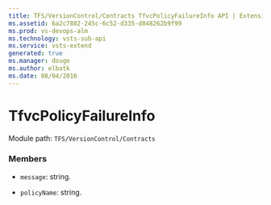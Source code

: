 ```yaml
---
title: TFS/VersionControl/Contracts TfvcPolicyFailureInfo API | Extensions for Visual Studio Team Services
ms.assetid: 6a2c7802-245c-6c52-d335-d848262b9f99
ms.prod: vs-devops-alm
ms.technology: vsts-sub-api
ms.service: vsts-extend
generated: true
ms.manager: douge
ms.author: elbatk
ms.date: 08/04/2016
---
```


# TfvcPolicyFailureInfo

Module path: `TFS/VersionControl/Contracts`


### Members

* `message`: string. 

* `policyName`: string. 

